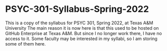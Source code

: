 # PSYC-301-Syllabus-Spring-2022
This is a copy of the syllabus for PSYC 301, Spring 2022, at Texas A&amp;M University
The main reason it is now here is that this used to be hosted on GitHub Enterprise at Texas A&M. But since I no longer work there, I have no access to it. Some faculty may be interested in my syllabi, so I am storing some of them here.
